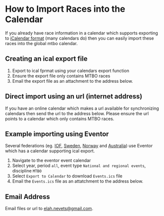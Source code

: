 # How to Import Races into the Calendar

If you already have race information in a calendar which supports exporting to [iCalendar format](https://icalendar.org/) (many calendars do) then you can easily import these races
into the global mtbo calendar.

## Creating an ical export file
1. Export to ical fprmat using your calendars export function
1. Ensure the export file only contains MTBO races
1. Email the export file as an attachment to the address below.

## Direct import using an url (internet address)
If you have an online calendar which makes a url available for synchronizing calendars then send the url to the address below. Please ensure the url points to a calendar
which only contains MTBO races.

## Example importing using Eventor 
Several federations (eg. [IOF](https://eventor.orienteering.org/Events), [Sweden](https://eventor.orientering.se/Events), 
[Norway](https://eventor.orientering.no/Events) and [Australia](https://eventor.orienteering.asn.au/Events)) 
use Eventor which has a calendar supporting ical export.

1. Navigate to the eventor event calendar
1. Select year, period `all`, event type `National and regional events`, discipline `MTBO`
1. Select `Export to Calendar` to download `Events.ics` file
1. Email the `Events.ics` file as an attatchment to the address below.


## Email Address 
Email files or url to <elah.nevets@gmail.com>.